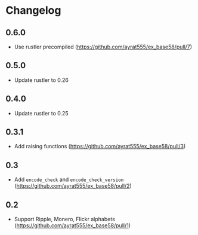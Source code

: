# Changelog

## 0.6.0

* Use rustler precompiled (https://github.com/ayrat555/ex_base58/pull/7)

## 0.5.0

* Update rustler to 0.26

## 0.4.0

* Update rustler to 0.25

## 0.3.1

* Add raising functions (https://github.com/ayrat555/ex_base58/pull/3)

## 0.3

* Add `encode_check` and `encode_check_version` (https://github.com/ayrat555/ex_base58/pull/2)

## 0.2

* Support Ripple, Monero, Flickr alphabets (https://github.com/ayrat555/ex_base58/pull/1)
